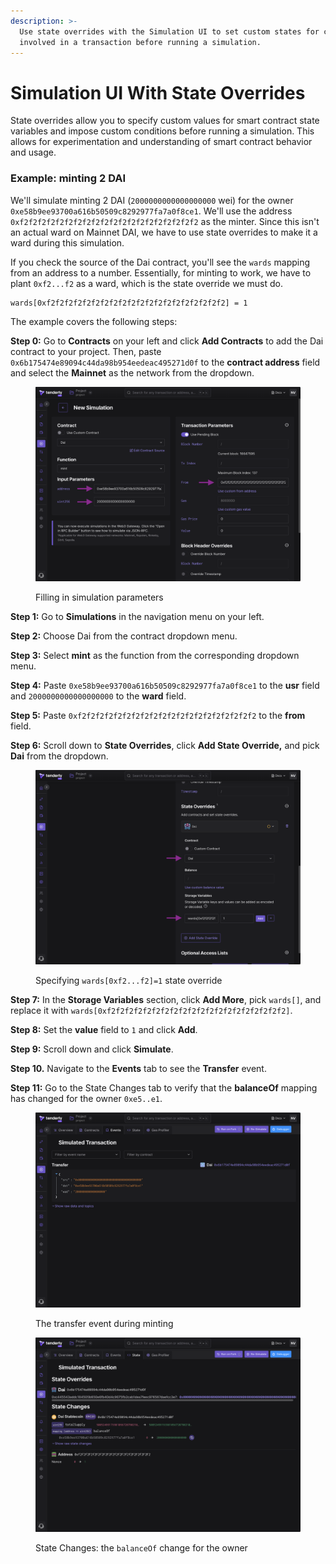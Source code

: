 ```yaml
---
description: >-
  Use state overrides with the Simulation UI to set custom states for contracts
  involved in a transaction before running a simulation.
---
```


# Simulation UI With State Overrides

State overrides allow you to specify custom values for smart contract state variables and impose custom conditions before running a simulation. This allows for experimentation and understanding of smart contract behavior and usage.

### Example: minting 2 DAI

We'll simulate minting 2 DAI (`2000000000000000000` wei) for the owner `0xe58b9ee93700a616b50509c8292977fa7a0f8ce1`. We'll use the address `0xf2f2f2f2f2f2f2f2f2f2f2f2f2f2f2f2f2f2f2f2` as the minter. Since this isn't an actual ward on Mainnet DAI, we have to use state overrides to make it a ward during this simulation.

If you check the source of the Dai contract, you'll see the `wards` mapping from an address to a number. Essentially, for minting to work, we have to plant `0xf2...f2` as a ward, which is the state override we must do.

```
wards[0xf2f2f2f2f2f2f2f2f2f2f2f2f2f2f2f2f2f2f2f2] = 1
```

The example covers the following steps:&#x20;

**Step 0:** Go to **Contracts** on your left and click **Add Contracts** to add the Dai contract to your project. Then, paste `0x6b175474e89094c44da98b954eedeac495271d0f` to the **contract address** field and select the **Mainnet** as the network from the dropdown.&#x20;

<figure><img src="../../.gitbook/assets/sim-ui-dai-mint-1-filling.png" alt=""><figcaption><p>Filling in simulation parameters</p></figcaption></figure>

**Step 1:** Go to **Simulations** in the navigation menu on your left.&#x20;

**Step 2:** Choose Dai from the contract dropdown menu.

**Step 3:** Select **mint** as the function from the corresponding dropdown menu. &#x20;

**Step 4:** Paste `0xe58b9ee93700a616b50509c8292977fa7a0f8ce1` to the **usr** field and `2000000000000000000` to the **ward** field.&#x20;

**Step 5:** Paste `0xf2f2f2f2f2f2f2f2f2f2f2f2f2f2f2f2f2f2f2f2` to the **from** field.&#x20;

**Step 6:** Scroll down to **State Overrides**, click **Add State Override,** and pick **Dai** from the dropdown.&#x20;

<figure><img src="../../.gitbook/assets/sim-ui-dai-mint-2-state-override.png" alt=""><figcaption><p>Specifying <code>wards[0xf2...f2]=1</code> state override</p></figcaption></figure>

**Step 7:** In the **Storage Variables** section, click **Add More**, pick `wards[]`, and replace it with `wards[0xf2f2f2f2f2f2f2f2f2f2f2f2f2f2f2f2f2f2f2f2]`.&#x20;

**Step 8:** Set the **value** field to `1` and click **Add**.

**Step 9:** Scroll down and click **Simulate**.&#x20;

**Step 10.** Navigate to the **Events** tab to see the **Transfer** event.&#x20;

**Step 11:** Go to the State Changes tab to verify that the **balanceOf** mapping has changed for the owner `0xe5..e1`.

<div>

<figure><img src="../../.gitbook/assets/sim-ui-dai-mint-3-events.png" alt=""><figcaption><p>The transfer event during minting</p></figcaption></figure>

 

<figure><img src="../../.gitbook/assets/sim-ui-dai-mint-4-state-changes.png" alt=""><figcaption><p>State Changes: the <code>balanceOf</code> change for the owner</p></figcaption></figure>

</div>
